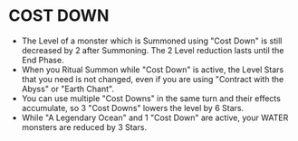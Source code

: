 
# COST DOWN

*   The Level of a monster which is Summoned using "Cost Down" is still decreased by 2 after Summoning. The 2 Level reduction lasts until the End Phase.
*   When you Ritual Summon while "Cost Down" is active, the Level Stars that you need is not changed, even if you are using "Contract with the Abyss" or "Earth Chant".
*   You can use multiple "Cost Downs" in the same turn and their effects accumulate, so 3 "Cost Downs" lowers the level by 6 Stars.
*   While "A Legendary Ocean" and 1 "Cost Down" are active, your WATER monsters are reduced by 3 Stars.

  